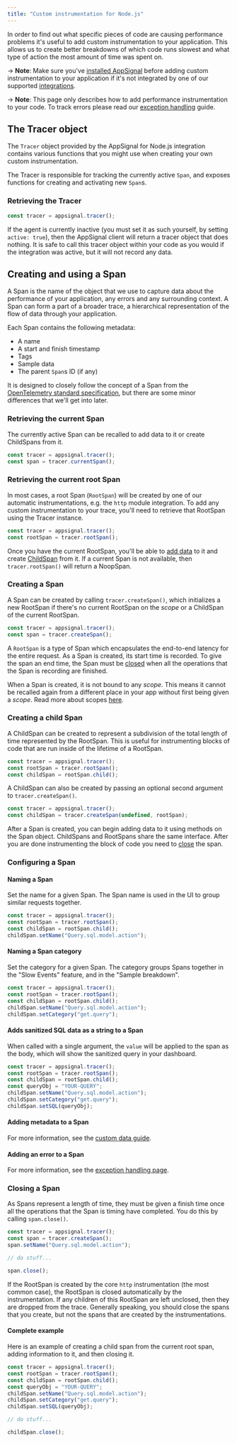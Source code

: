 ```yaml
---
title: "Custom instrumentation for Node.js"
---
```


In order to find out what specific pieces of code are causing performance problems it's useful to add custom instrumentation to your application. This allows us to create better breakdowns of which code runs slowest and what type of action the most amount of time was spent on.

-> **Note**: Make sure you've [installed AppSignal](/nodejs/installation.html) before adding custom instrumentation to your application if it's not integrated by one of our supported [integrations](/nodejs/integrations/index.html).

-> **Note**: This page only describes how to add performance instrumentation to your code. To track errors please read our [exception handling](/nodejs/instrumentation/exception-handling.html) guide.

## The Tracer object

The `Tracer` object provided by the AppSignal for Node.js integration contains various functions that you might use when creating your own custom instrumentation.

The Tracer is responsible for tracking the currently active `Span`, and exposes functions for creating and activating new `Span`s.

### Retrieving the Tracer

```js
const tracer = appsignal.tracer();
```

If the agent is currently inactive (you must set it as such yourself, by setting `active: true`), then the AppSignal client will return a tracer object that does nothing. It is safe to call this tracer object within your code as you would if the integration was active, but it will not record any data.

## Creating and using a Span

A Span is the name of the object that we use to capture data about the performance of your application, any errors and any surrounding context. A Span can form a part of a broader trace, a hierarchical representation of the flow of data through your application.

Each Span contains the following metadata:

- A name
- A start and finish timestamp
- Tags
- Sample data
- The parent `Span`s ID (if any)

It is designed to closely follow the concept of a Span from the [OpenTelemetry standard specification](https://github.com/open-telemetry/opentelemetry-specification), but there are some minor differences that we'll get into later.

### Retrieving the current Span

The currently active Span can be recalled to add data to it or create ChildSpans from it.

```js
const tracer = appsignal.tracer();
const span = tracer.currentSpan();
```

### Retrieving the current root Span

In most cases, a root Span (`RootSpan`) will be created by one of our automatic instrumentations, e.g. the `http` module integration. To add any custom instrumentation to your trace, you'll need to retrieve that RootSpan using the Tracer instance.

```js
const tracer = appsignal.tracer();
const rootSpan = tracer.rootSpan();
```

Once you have the current RootSpan, you'll be able to [add data](#configuring-a-span) to it and create [ChildSpan](#creating-a-child-span) from it. If a current Span is not available, then `tracer.rootSpan()` will return a NoopSpan.

### Creating a Span

A Span can be created by calling `tracer.createSpan()`, which initializes a new RootSpan if there's no current RootSpan on the _scope_ or a ChildSpan of the current RootSpan.

```js
const tracer = appsignal.tracer();
const span = tracer.createSpan();
```

A `RootSpan` is a type of Span which encapsulates the end-to-end latency for the entire request. As a Span is created, its start time is recorded. To give the span an end time, the Span must be [closed](#closing-a-span) when all the operations that the Span is recording are finished.

When a Span is created, it is not bound to any _scope_. This means it cannot be recalled again from a different place in your app without first being given a _scope_. Read more about scopes [here](scopes.html).

### Creating a child Span

A ChildSpan can be created to represent a subdivision of the total length of time represented by the RootSpan. This is useful for instrumenting blocks of code that are run inside of the lifetime of a RootSpan.

```js
const tracer = appsignal.tracer();
const rootSpan = tracer.rootSpan();
const childSpan = rootSpan.child();
```

A ChildSpan can also be created by passing an optional second argument to `tracer.createSpan()`.

```js
const tracer = appsignal.tracer();
const childSpan = tracer.createSpan(undefined, rootSpan);
```

After a Span is created, you can begin adding data to it using methods on the Span object. ChildSpans and RootSpans share the same interface. After you are done instrumenting the block of code you need to [close](#closing-a-span) the span.

### Configuring a Span

#### Naming a Span

Set the name for a given Span. The Span name is used in the UI to group similar requests together.

```js
const tracer = appsignal.tracer();
const rootSpan = tracer.rootSpan();
const childSpan = rootSpan.child();
childSpan.setName("Query.sql.model.action");
```

#### Naming a Span category

Set the category for a given Span. The category groups Spans together in the "Slow Events" feature, and in the "Sample breakdown".

```js
const tracer = appsignal.tracer();
const rootSpan = tracer.rootSpan();
const childSpan = rootSpan.child();
childSpan.setName("Query.sql.model.action");
childSpan.setCategory("get.query");
```

#### Adds sanitized SQL data as a string to a Span

When called with a single argument, the `value` will be applied to the span as the body, which will show the sanitized query in your dashboard.

```js
const tracer = appsignal.tracer();
const rootSpan = tracer.rootSpan();
const childSpan = rootSpan.child();
const queryObj = "YOUR-QUERY";
childSpan.setName("Query.sql.model.action");
childSpan.setCategory("get.query");
childSpan.setSQL(queryObj);
```
#### Adding metadata to a Span

For more information, see the [custom data guide](/guides/custom-data/).

#### Adding an error to a Span

For more information, see the [exception handling page](/nodejs/instrumentation/exception-handling.html).

### Closing a Span

As Spans represent a length of time, they must be given a finish time once all the operations that the Span is timing have completed. You do this by calling `span.close()`.

```js
const tracer = appsignal.tracer();
const span = tracer.createSpan();
span.setName("Query.sql.model.action");

// do stuff...

span.close();
```

If the RootSpan is created by the core `http` instrumentation (the most common case), the RootSpan is closed automatically by the instrumentation. If any children of this RootSpan are left unclosed, then they are dropped from the trace. Generally speaking, you should close the spans that you create, but not the spans that are created by the instrumentations.

#### Complete example

Here is an example of creating a child span from the current root span, adding information to it, and then closing it.

```js
const tracer = appsignal.tracer();
const rootSpan = tracer.rootSpan();
const childSpan = rootSpan.child();
const queryObj = "YOUR-QUERY";
childSpan.setName("Query.sql.model.action");
childSpan.setCategory("get.query");
childSpan.setSQL(queryObj);

// do stuff...

childSpan.close();
```
